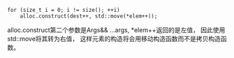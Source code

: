 ```
for (size_t i = 0; i != size(); ++i) 
    alloc.construct(dest++, std::move(*elem++));
```
alloc.construct第二个参数是Args&& ...args, *elem++返回的是左值， 因此使用std::move将其转为右值， 这样元素的构造将会用移动构造函数而不是拷贝构造函数。